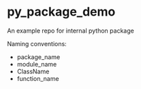 # py_package_demo
An example repo for internal python package

Naming conventions:

- package_name
- module_name
- ClassName
- function_name

